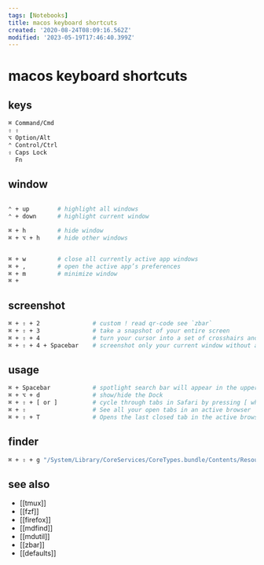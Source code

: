 ```yaml
---
tags: [Notebooks]
title: macos keyboard shortcuts
created: '2020-08-24T08:09:16.562Z'
modified: '2023-05-19T17:46:40.399Z'
---
```


# macos keyboard shortcuts

## keys

```sh
⌘ Command/Cmd 
⇧ ⇧ 
⌥ Option/Alt 
⌃ Control/Ctrl 
⇪ Caps Lock 
  Fn
```

## window

```sh

⌃ + up        # highlight all windows
⌃ + down      # highlight current window

⌘ + h         # hide window
⌘ + ⌥ + h     # hide other windows


⌘ + w         # close all currently active app windows
⌘ + ,         # open the active app’s preferences
⌘ + m         # minimize window
⌘ + 
```

## screenshot

```sh
⌘ + ⇧ + 2               # custom ! read qr-code see `zbar`
⌘ + ⇧ + 3               # take a snapshot of your entire screen
⌘ + ⇧ + 4               # turn your cursor into a set of crosshairs and select a specific area of screen
⌘ + ⇧ + 4 + Spacebar    # screenshot only your current window without altering its dimensions
```

## usage

```sh
⌘ + Spacebar            # spotlight search bar will appear in the upper center of your screen
⌘ + ⌥ + d               # show/hide the Dock
⌘ + ⇧ + [ or ]          # cycle through tabs in Safari by pressing [ when moving right or ] when moving left
⌘ + ⇧                   # See all your open tabs in an active browser
⌘ + ⇧ + T               # Opens the last closed tab in the active browser
```


## finder

```sh
⌘ + ⇧ + g "/System/Library/CoreServices/CoreTypes.bundle/Contents/Resources/"   # go to this location in finder
```

## see also

- [[tmux]]
- [[fzf]]
- [[firefox]]
- [[mdfind]]
- [[mdutil]]
- [[zbar]]
- [[defaults]]
